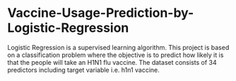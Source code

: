 # Vaccine-Usage-Prediction-by-Logistic-Regression
Logistic Regression is a supervised learning algorithm. This project is based on a classification problem where the objective is to predict how likely it is that the people will take an H1N1 flu vaccine. The dataset consists of 34 predictors including target variable i.e. h1n1 vaccine.
